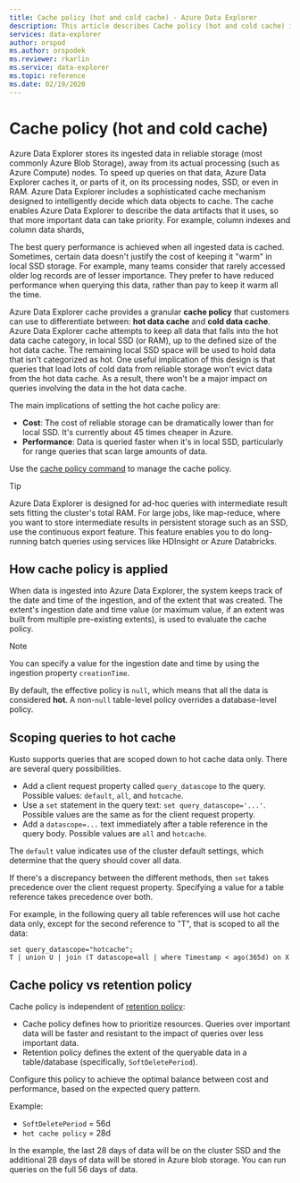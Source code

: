 ```yaml
---
title: Cache policy (hot and cold cache) - Azure Data Explorer
description: This article describes Cache policy (hot and cold cache) in Azure Data Explorer.
services: data-explorer
author: orspod
ms.author: orspodek
ms.reviewer: rkarlin
ms.service: data-explorer
ms.topic: reference
ms.date: 02/19/2020
---
```

# Cache policy (hot and cold cache) 

Azure Data Explorer stores its ingested data in reliable storage (most commonly Azure Blob Storage),
away from its actual processing (such as Azure Compute) nodes. To speed up queries on that data, Azure Data Explorer caches it, or parts of it, on its processing nodes, SSD, or even in RAM. Azure Data Explorer includes a sophisticated cache mechanism designed to intelligently decide which data objects to cache. The cache enables Azure Data Explorer to describe the data artifacts that it uses, so that more important data can take priority. For example, column indexes and column data shards,

The best query performance is achieved when all ingested data is cached. Sometimes, certain data doesn't justify the cost of keeping it "warm" in local SSD storage.
For example, many teams consider that rarely accessed older log records are of lesser importance.
They prefer to have reduced performance when querying this data, rather than pay to keep it warm all the time.

Azure Data Explorer cache provides a granular **cache policy** that customers can use to differentiate between: **hot data cache** and **cold data cache**. Azure Data Explorer cache attempts to keep all data that falls into the hot data cache category, in local SSD (or RAM), up to the defined size of the hot data cache. 
The remaining local SSD space will be used to hold data that isn't categorized as hot. One useful implication of this design is that queries that load lots of cold data from reliable storage won't evict data from the hot data cache. As a result, there won't be a major impact on queries involving the data in the hot data cache.

The main implications of setting the hot cache policy are:
* **Cost**: The cost of reliable storage can be dramatically lower
  than for local SSD. It's currently about 45 times cheaper in Azure.
* **Performance**: Data is queried faster when it's in local SSD, particularly for range queries that scan large amounts of data.  

Use the [cache policy command](cache-policy.md) to manage the cache policy.

> [!TIP]
>Azure Data Explorer is designed for ad-hoc queries with intermediate result sets fitting the cluster's total RAM.
>For large jobs, like map-reduce, where you want to store intermediate results in persistent storage such as an SSD, use the continuous export feature.
>This feature enables you to do long-running batch queries using services like HDInsight or Azure Databricks.
 
## How cache policy is applied

When data is ingested into Azure Data Explorer, the system keeps track of the date and time of the ingestion, and of the extent that was created. The extent's ingestion date and time value (or maximum value, if an extent was built from multiple pre-existing extents), is used to evaluate the cache policy.

> [!Note]
> You can specify a value for the ingestion date and time by using the ingestion property `creationTime`.

By default, the effective policy is `null`, which means that all the data is considered **hot**.
A non-`null` table-level policy overrides a database-level policy.

## Scoping queries to hot cache

Kusto supports queries that are scoped down to hot cache data only.
There are several query possibilities.

- Add a client request property called `query_datascope` to the query.
   Possible values: `default`, `all`, and `hotcache`.
- Use a `set` statement in the query text: `set query_datascope='...'`.
   Possible values are the same as for the client request property.
- Add a `datascope=...` text immediately after a table reference in the query body. 
   Possible values are `all` and `hotcache`.

The `default` value indicates use of the cluster default settings, which determine that the query should cover all data.

If there's a discrepancy between the different methods, then `set` takes precedence over the client request property. Specifying a value for a table reference takes precedence over both.

For example, in the following query all table references will use
hot cache data only, except for the second reference to "T", that is scoped
to all the data:

```kusto
set query_datascope="hotcache";
T | union U | join (T datascope=all | where Timestamp < ago(365d) on X
```

## Cache policy vs retention policy

Cache policy is independent of [retention policy](./retentionpolicy.md): 
- Cache policy defines how to prioritize resources. Queries over important data will be faster and resistant to the impact of queries over less important data.
- Retention policy defines the extent of the queryable data in a table/database (specifically, `SoftDeletePeriod`).

Configure this policy to achieve the optimal balance 
between cost and performance, based on the expected query pattern.

Example:
* `SoftDeletePeriod` = 56d
* `hot cache policy` = 28d

In the example, the last 28 days of data will be on the cluster SSD and the
additional 28 days of data will be stored in Azure blob storage.
You can run queries on the full 56 days of data.
